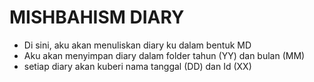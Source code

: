 # MISHBAHISM DIARY

- Di sini, aku akan menuliskan diary ku dalam bentuk MD
- Aku akan menyimpan diary dalam folder tahun (YY) dan bulan (MM)
- setiap diary akan kuberi nama tanggal (DD) dan Id (XX)

